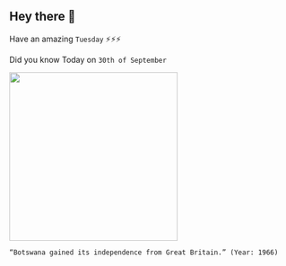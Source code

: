 ## Hey there 👋
Have an amazing `Tuesday` ⚡⚡⚡

Did you know Today on `30th of September`
 
 [<img src="https://www.gambetanews.com/wp-content/uploads/2019/10/independence-day-of-botswana.jpg" width="300" />](http://www.botswanaembassy.org/page/history-of-botswana#:~:text=After%2080%20years%20as%20a,until%20his%20death%20in%201980.) 
 ```
“Botswana gained its independence from Great Britain.” (Year: 1966)
```
